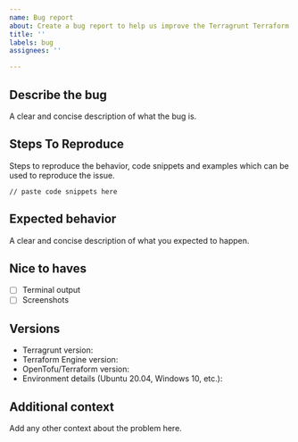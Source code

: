 ```yaml
---
name: Bug report
about: Create a bug report to help us improve the Terragrunt Terraform IAC Engine.
title: ''
labels: bug
assignees: ''

---
```


## Describe the bug

A clear and concise description of what the bug is.

## Steps To Reproduce

Steps to reproduce the behavior, code snippets and examples which can be used to reproduce the issue.

```hcl
// paste code snippets here
```

## Expected behavior

A clear and concise description of what you expected to happen.

## Nice to haves

- [ ] Terminal output
- [ ] Screenshots

## Versions

- Terragrunt version:
- Terraform Engine version:
- OpenTofu/Terraform version:
- Environment details (Ubuntu 20.04, Windows 10, etc.):

## Additional context

Add any other context about the problem here.

